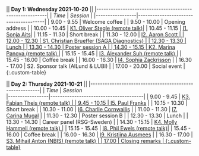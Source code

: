 || **Day 1: Wednesday 2021-10-20**                       ||
|---------------------------------------------------------|
| *Time*          | *Session*                             |
|-----------------|---------------------------------------|
| 9.00  -  9.55   | Welcome coffee                        |
| 9.50  - 10.00   | Opening address                       |
| 10.00 - 10.45   | <a data-toggle="modal" href="#p4" class="plink">K1.   Oliver Stegle (remote talk)</a>|
| 10.45 - 11.15   | <a data-toggle="modal" href="#s12" class="plink">I1.   Sonja Aits</a>|
| 11.15 - 11.30   | Short break                           |
| 11.30 - 12.00   | <a data-toggle="modal" href="#s1" class="plink">I2.   Aaron Scott                |
| 12.00 - 12.30   | <a data-toggle="modal" href="#s5" class="plink">S1.   Christian Brueffer (SAGA Diagnostics) |
| 12.30 - 13.30   | Lunch                                 |
| 13.30 - 14.30   | Poster session A                 |
| 14.30 - 15.15   | <a data-toggle="modal" href="#p3" class="plink">K2.   Marina Panova (remote talk) </a> |
| 15.15 - 15.45   | <a data-toggle="modal" href="#s2" class="plink">I3.   Alexander Suh (remote talk) </a> |
| 15.45 - 16.00   | Coffee break                          |
| 16.00 - 16.30   | <a data-toggle="modal" href="#s13" class="plink">I4.   Sophia Zackrisson</a> |
| 16.30 - 17.00   | S2.   Sponsor talk (AILund & LUBI)                 |
| 17.00 - 20.00   | Social event                          |
{:.custom-table}


|| **Day 2: Thursday 2021-10-21**                        ||
|---------------------------------------------------------|
| *Time*          | *Session*                             
|-----------------|---------------------------------------|
|  9.00 -  9.45   | <a data-toggle="modal" href="#p2" class="plink">K3.   Fabian Theis (remote talk)   |
|  9.45 - 10.15   | <a data-toggle="modal" href="#s10" class="plink">I5.   Paul Franks</a> |
| 10.15 - 10.30   | Short break                           |
| 10.30 - 11.00   | <a data-toggle="modal" href="#s4" class="plink">I6.   Charlie Cornwallis</a> |
| 11.00 - 11.30   | <a data-toggle="modal" href="#s3" class="plink">I7.   Carina Mugal</a> |
| 11.30 - 12.30   | Poster session B                |
| 12.30 - 13.30   | Lunch                                 |
| 13.30 - 14.30   | Career panel (RSG-Sweden)             |
| 14.30 - 15.15   | <a data-toggle="modal" href="#p1" class="plink">K4.   Molly Hammell  (remote talk) </a> |
| 15.15 - 15.45   | <a data-toggle="modal" href="#s11" class="plink">I8. Phil Ewels (remote talk)</a>|
| 15.45 - 16.00   | Coffee break                          |
| 16.00 - 16.30   | <a data-toggle="modal" href="#s7" class="plink">I9.   Kristiina Ausmees</a> |
| 16.30 - 17.00   | <a data-toggle="modal" href="#s15" class="plink">S3.   Mihail Anton (NBIS) (remote talk)                         |
| 17.00           | Closing remarks                       |
{:.custom-table}
